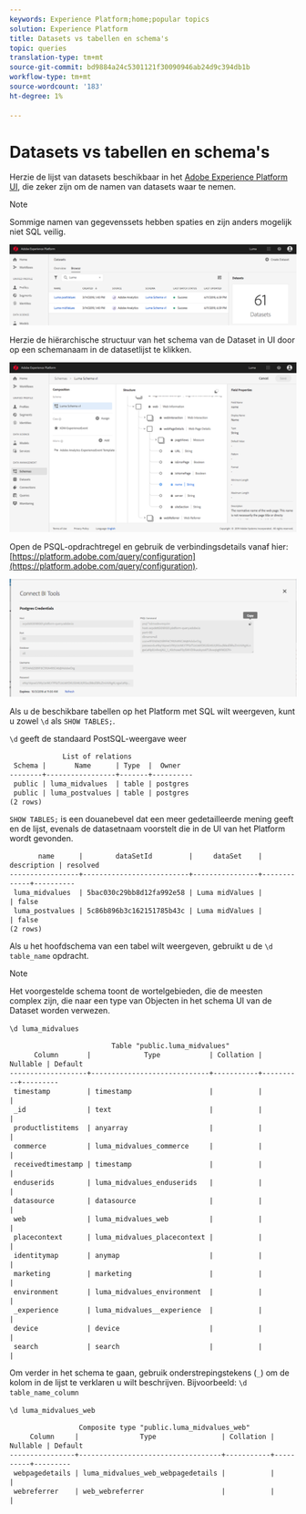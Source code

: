 ```yaml
---
keywords: Experience Platform;home;popular topics
solution: Experience Platform
title: Datasets vs tabellen en schema's
topic: queries
translation-type: tm+mt
source-git-commit: bd9884a24c5301121f30090946ab24d9c394db1b
workflow-type: tm+mt
source-wordcount: '183'
ht-degree: 1%

---
```



# Datasets vs tabellen en schema&#39;s

Herzie de lijst van datasets beschikbaar in het [Adobe Experience Platform UI](https://platform.adobe.com/datasets), die zeker zijn om de namen van datasets waar te nemen.
>[!NOTE]
>
>Sommige namen van gegevenssets hebben spaties en zijn anders mogelijk niet SQL veilig.

![](../images/queries/datasets-and-tables/dataset-names.png)


Herzie de hiërarchische structuur van het schema van de Dataset in UI door op een schemanaam in de datasetlijst te klikken.

![](../images/queries/datasets-and-tables/schema-information.png)

Open de PSQL-opdrachtregel en gebruik de verbindingsdetails vanaf hier: [https://platform.adobe.com/query/configuration](https://platform.adobe.com/query/configuration).

![](../images/clients/psql/connect-bi.png)

Als u de beschikbare tabellen op het Platform met SQL wilt weergeven, kunt u zowel `\d` als `SHOW TABLES;`.


`\d` geeft de standaard PostSQL-weergave weer

```
             List of relations
 Schema |       Name      | Type  |  Owner   
--------+-----------------+-------+----------
 public | luma_midvalues  | table | postgres
 public | luma_postvalues | table | postgres
(2 rows)
```

`SHOW TABLES;` is een douanebevel dat een meer gedetailleerde mening geeft en de lijst, evenals de datasetnaam voorstelt die in de UI van het Platform wordt gevonden.

```
       name      |        dataSetId         |     dataSet    | description | resolved 
-----------------+--------------------------+----------------+-------------+----------
 luma_midvalues  | 5bac030c29bb8d12fa992e58 | Luma midValues |             | false
 luma_postvalues | 5c86b896b3c162151785b43c | Luma midValues |             | false
(2 rows)
```

Als u het hoofdschema van een tabel wilt weergeven, gebruikt u de `\d table_name` opdracht.

>[!NOTE]
>
>Het voorgestelde schema toont de wortelgebieden, die de meesten complex zijn, die naar een type van Objecten in het schema UI van de Dataset worden verwezen.

`\d luma_midvalues`

```
                         Table "public.luma_midvalues"
      Column       |             Type            | Collation | Nullable | Default 
-------------------+-----------------------------+-----------+----------+---------
 timestamp         | timestamp                   |           |          | 
 _id               | text                        |           |          | 
 productlistitems  | anyarray                    |           |          | 
 commerce          | luma_midvalues_commerce     |           |          | 
 receivedtimestamp | timestamp                   |           |          | 
 enduserids        | luma_midvalues_enduserids   |           |          | 
 datasource        | datasource                  |           |          | 
 web               | luma_midvalues_web          |           |          | 
 placecontext      | luma_midvalues_placecontext |           |          | 
 identitymap       | anymap                      |           |          | 
 marketing         | marketing                   |           |          | 
 environment       | luma_midvalues_environment  |           |          | 
 _experience       | luma_midvalues__experience  |           |          | 
 device            | device                      |           |          | 
 search            | search                      |           |          | 
```

Om verder in het schema te gaan, gebruik onderstrepingstekens (`_`) om de kolom in de lijst te verklaren u wilt beschrijven. Bijvoorbeeld: `\d table_name_column`

`\d luma_midvalues_web`

```
                 Composite type "public.luma_midvalues_web"
     Column     |               Type                | Collation | Nullable | Default 
----------------+-----------------------------------+-----------+----------+---------
 webpagedetails | luma_midvalues_web_webpagedetails |           |          | 
 webreferrer    | web_webreferrer                   |           |          | 
```
